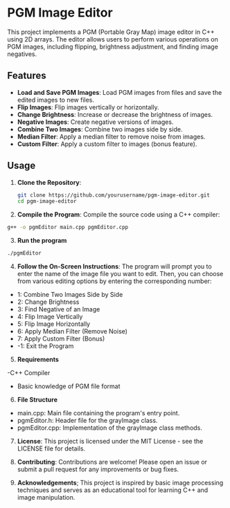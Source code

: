 # PGM Image Editor

This project implements a PGM (Portable Gray Map) image editor in C++ using 2D arrays. The editor allows users to perform various operations on PGM images, including flipping, brightness adjustment, and finding image negatives.

## Features

- **Load and Save PGM Images**: Load PGM images from files and save the edited images to new files.
- **Flip Images**: Flip images vertically or horizontally.
- **Change Brightness**: Increase or decrease the brightness of images.
- **Negative Images**: Create negative versions of images.
- **Combine Two Images**: Combine two images side by side.
- **Median Filter**: Apply a median filter to remove noise from images.
- **Custom Filter**: Apply a custom filter to images (bonus feature).

## Usage

1. **Clone the Repository**:
   ```bash
   git clone https://github.com/yourusername/pgm-image-editor.git
   cd pgm-image-editor
   ```

2. **Compile the Program**:
Compile the source code using a C++ compiler:
```bash
g++ -o pgmEditor main.cpp pgmEditor.cpp
```

3. **Run the program**
```bash
./pgmEditor
```

4. **Follow the On-Screen Instructions**:
The program will prompt you to enter the name of the image file you want to edit. Then, you can choose from various editing options by entering the corresponding number:

 * 1: Combine Two Images Side by Side
 * 2: Change Brightness
 * 3: Find Negative of an Image
 * 4: Flip Image Vertically
 * 5: Flip Image Horizontally
 * 6: Apply Median Filter (Remove Noise)
 * 7: Apply Custom Filter (Bonus)
 * -1: Exit the Program

5. **Requirements**

-C++ Compiler
- Basic knowledge of PGM file format


6. **File Structure**
- main.cpp: Main file containing the program's entry point.
- pgmEditor.h: Header file for the grayImage class.
- pgmEditor.cpp: Implementation of the grayImage class methods.


7. **License**:
This project is licensed under the MIT License - see the LICENSE file for details.


8. **Contributing**:
Contributions are welcome! Please open an issue or submit a pull request for any improvements or bug fixes.


9. **Acknowledgements**;
This project is inspired by basic image processing techniques and serves as an educational tool for learning C++ and image manipulation.


